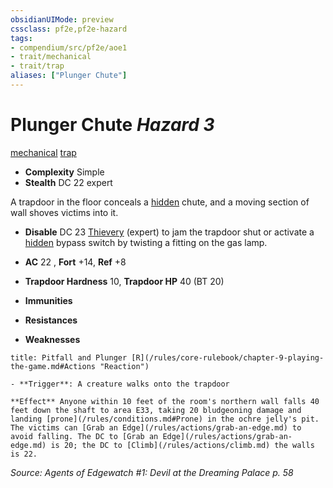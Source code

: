 ```yaml
---
obsidianUIMode: preview
cssclass: pf2e,pf2e-hazard
tags:
- compendium/src/pf2e/aoe1
- trait/mechanical
- trait/trap
aliases: ["Plunger Chute"]
---
```

# Plunger Chute *Hazard 3*  
[mechanical](/rules/traits/mechanical.md)  [trap](/rules/traits/trap.md)  

- **Complexity** Simple
- **Stealth** DC 22 expert  

A trapdoor in the floor conceals a [hidden](/rules/conditions.md#Hidden) chute, and a moving section of wall shoves victims into it.

- **Disable** DC 23 [Thievery](/compendium/skills.md#Thievery) (expert) to jam the trapdoor shut or activate a [hidden](/rules/conditions.md#Hidden) bypass switch by twisting a fitting on the gas lamp.  

- **AC** 22 , **Fort** +14, **Ref** +8
- **Trapdoor Hardness** 10, **Trapdoor HP** 40 (BT 20)
- **Immunities** 
- **Resistances** 
- **Weaknesses** 
     
```ad-embed-ability
title: Pitfall and Plunger [R](/rules/core-rulebook/chapter-9-playing-the-game.md#Actions "Reaction")

- **Trigger**: A creature walks onto the trapdoor

**Effect** Anyone within 10 feet of the room's northern wall falls 40 feet down the shaft to area E33, taking 20 bludgeoning damage and landing [prone](/rules/conditions.md#Prone) in the ochre jelly's pit. The victims can [Grab an Edge](/rules/actions/grab-an-edge.md) to avoid falling. The DC to [Grab an Edge](/rules/actions/grab-an-edge.md) is 20; the DC to [Climb](/rules/actions/climb.md) the walls is 22.
```

*Source: Agents of Edgewatch #1: Devil at the Dreaming Palace p. 58*